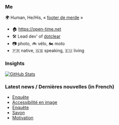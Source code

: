 ### Me

🌍 Human, He/His, « [footer de merde](https://open-time.net/post/2013/07/17/La-veritable-histoire-du-Footer-de-merde-) » 
* 🏠 https://open-time.net 
* 🛠️ Lead dev' of [dotclear](https://git.dotclear.org/dev/dotclear)
* 📷 photo, 🚲 vélo, 🏍️ moto 
* 🇫🇷 native, 🇬🇧 speaking, 🇪🇺 living

### Insights

[![GitHub Stats](https://github-readme-stats-sigma-five.vercel.app/api?username=franck-paul)](https://github.com/franck-paul)

### Latest news / Dernières nouvelles (in French)

<!-- BLOG-POST-LIST:START -->
- [Enquête](https://open-time.net/post/2025/02/09/Enquete)
- [Accessibilité en image](https://open-time.net/post/2025/02/08/Accessibilite-en-image)
- [Enquête](https://open-time.net/post/2025/02/07/Enquete)
- [Savon](https://open-time.net/post/2025/02/06/Savon)
- [Motivation](https://open-time.net/post/2025/02/05/Motivation)
<!-- BLOG-POST-LIST:END -->
